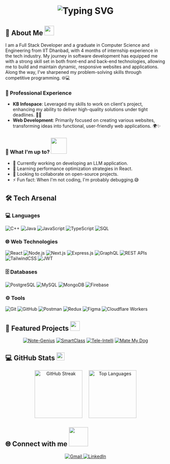 <h1 align="center">
  <div align="center">
    <img src="https://readme-typing-svg.herokuapp.com?font=Fira+Code&weight=600&size=28&duration=4000&pause=1000&color=6A5ACD&center=true&vCenter=true&repeat=true&width=435&lines=Hi+👋+I'm+Neelansh;Full+Stack+Developer;Engineering+Tomorrow" alt="Typing SVG" />
  </div>
</h1>

## 💫 About Me <img src="https://media.giphy.com/media/WUlplcMpOCEmTGBtBW/giphy.gif" width="30">

I am a Full Stack Developer and a graduate in Computer Science and Engineering from IIT Dhanbad, with 4 months of internship experience in the tech industry. My journey in software development has equipped me with a strong skill set in both front-end and back-end technologies, allowing me to build and maintain dynamic, responsive websites and applications. Along the way, I've sharpened my problem-solving skills through competitive programming. 🌐💻

### 💼 Professional Experience
- **KB Infospace**: Leveraged my skills to work on client's project, enhancing my ability to deliver high-quality solutions under tight deadlines. 🏢🚀
- **Web Development**: Primarily focused on creating various websites, transforming ideas into functional, user-friendly web applications. 🌍✨

### 🌟 What I'm up to? <img src="https://media.giphy.com/media/mGcNjsfWAjY5AEZNw6/giphy.gif" width="50">
- 🔭 Currently working on developing an LLM application.
- 🌱 Learning performance optimization strategies in React.
- 👯 Looking to collaborate on open-source projects.
- ⚡ Fun fact: When I'm not coding, I'm probably debugging.😅

## 🛠️ Tech Arsenal

### 💻 Languages
<div align="left">
  <img src="https://img.shields.io/badge/c%2B%2B-%2300599C.svg?style=for-the-badge&logo=c%2B%2B&logoColor=white" alt="C++" />
  <img src="https://img.shields.io/badge/java-%23F7DF1E.svg?style=for-the-badge&logo=java&logoColor=white" alt="Java" />
  <img src="https://img.shields.io/badge/javascript-%23323330.svg?style=for-the-badge&logo=javascript&logoColor=%23F7DF1E" alt="JavaScript" />
  <img src="https://img.shields.io/badge/typescript-%23007ACC.svg?style=for-the-badge&logo=typescript&logoColor=white" alt="TypeScript" />
  <img src="https://img.shields.io/badge/sql-%2300A2A1.svg?style=for-the-badge&logo=mysql&logoColor=white" alt="SQL" />
</div>

### 🌐 Web Technologies
<div align="left">
  <img src="https://img.shields.io/badge/react-%2320232a.svg?style=for-the-badge&logo=react&logoColor=%2361DAFB" alt="React" />
  <img src="https://img.shields.io/badge/node.js-6DA55F?style=for-the-badge&logo=node.js&logoColor=white" alt="Node.js" />
  <img src="https://img.shields.io/badge/next-black?style=for-the-badge&logo=next.js&logoColor=white" alt="Next.js" />
  <img src="https://img.shields.io/badge/express.js-%23404d59.svg?style=for-the-badge&logo=express&logoColor=white" alt="Express.js" />
  <img src="https://img.shields.io/badge/graphql-E10098?style=for-the-badge&logo=graphql&logoColor=white" alt="GraphQL" />
  <img src="https://img.shields.io/badge/rest%20apis-%23F7DF1E.svg?style=for-the-badge&logo=swagger&logoColor=white" alt="REST APIs" />
  <img src="https://img.shields.io/badge/tailwindcss-%2338B2AC.svg?style=for-the-badge&logo=tailwind-css&logoColor=white" alt="TailwindCSS" />
  <img src="https://img.shields.io/badge/jwt-%23000000.svg?style=for-the-badge&logo=jwt&logoColor=white" alt="JWT" />
</div>

### 🗄️ Databases
<div align="left">
  <img src="https://img.shields.io/badge/postgresql-%23316192.svg?style=for-the-badge&logo=postgresql&logoColor=white" alt="PostgreSQL" />
  <img src="https://img.shields.io/badge/mysql-%234ea94b.svg?style=for-the-badge&logo=mysql&logoColor=white" alt="MySQL" />
  <img src="https://img.shields.io/badge/mongodb-%234ea94b.svg?style=for-the-badge&logo=mongodb&logoColor=white" alt="MongoDB" />
  <img src="https://img.shields.io/badge/firebase-%23039BE5.svg?style=for-the-badge&logo=firebase" alt="Firebase" />
</div>

### ⚙️ Tools
<div align="left">
  <img src="https://img.shields.io/badge/git-%23F05032.svg?style=for-the-badge&logo=git&logoColor=white" alt="Git" />
  <img src="https://img.shields.io/badge/github-%23121011.svg?style=for-the-badge&logo=github&logoColor=white" alt="GitHub" />
  <img src="https://img.shields.io/badge/postman-%23FF6C37.svg?style=for-the-badge&logo=postman&logoColor=white" alt="Postman" />
  <img src="https://img.shields.io/badge/redux-%2343B02A.svg?style=for-the-badge&logo=redux&logoColor=white" alt="Redux" />
  <img src="https://img.shields.io/badge/figma-%23F24E1E.svg?style=for-the-badge&logo=figma&logoColor=white" alt="Figma" />
  <img src="https://img.shields.io/badge/cloudflare%20workers-%23148FF3.svg?style=for-the-badge&logo=cloudflare&logoColor=white" alt="Cloudflare Workers" />
</div>

## 🚀 Featured Projects <img src="https://media.giphy.com/media/WUlplcMpOCEmTGBtBW/giphy.gif" width="30">

<div align="center">

[![Note-Genius](https://github-readme-stats.vercel.app/api/pin/?username=nerdyEther&repo=note-genius&theme=tokyonight&cache_seconds=1800)](https://note-genius99.vercel.app/)
[![SmartClass](https://github-readme-stats.vercel.app/api/pin/?username=nerdyEther&repo=Hackfest-Project-SmartClass&theme=tokyonight)](https://github.com/nerdyEther/Hackfest-Project-SmartClass)
[![Tele-Intelli](https://github-readme-stats.vercel.app/api/pin/?username=nerdyEther&repo=tele-intelli&theme=tokyonight)](https://github.com/nerdyEther/tele-intelli)
[![Mate My Dog](https://github-readme-stats.vercel.app/api/pin/?username=nerdyEther&repo=mate_my_dog&theme=tokyonight)](https://github.com/nerdyEther/mate_my_dog)

</div>

## 💻 GitHub Stats <img src="https://media.giphy.com/media/cj87CxfRtrUifF3Ryk/giphy.gif" width="25">
<div align="center" style="display: flex; justify-content: center; gap: 20px;">
  <img src="https://github-readme-streak-stats.herokuapp.com/?user=nerdyEther&theme=tokyonight&hide_border=false" alt="GitHub Streak" height="150" />
  <img src="https://github-readme-stats.vercel.app/api/top-langs/?username=nerdyEther&theme=tokyonight&hide_border=false&include_all_commits=false&count_private=true&layout=compact" alt="Top Languages" height="150" />
</div>

## 🌐 Connect with me <img src="https://media.giphy.com/media/LnQjpWaON8nhr21vNW/giphy.gif" width="60">
<div align="center">
  <a href="mailto:neelansh404@gmail.com">
    <img src="https://img.shields.io/badge/Gmail-D14836?style=for-the-badge&logo=gmail&logoColor=white" alt="Gmail"/>
  </a>
  <a href="https://linkedin.com/in/neelansh-bansiwal-91b586237">
    <img src="https://img.shields.io/badge/LinkedIn-0077B5?style=for-the-badge&logo=linkedin&logoColor=white" alt="LinkedIn"/>
  </a>
</div>
